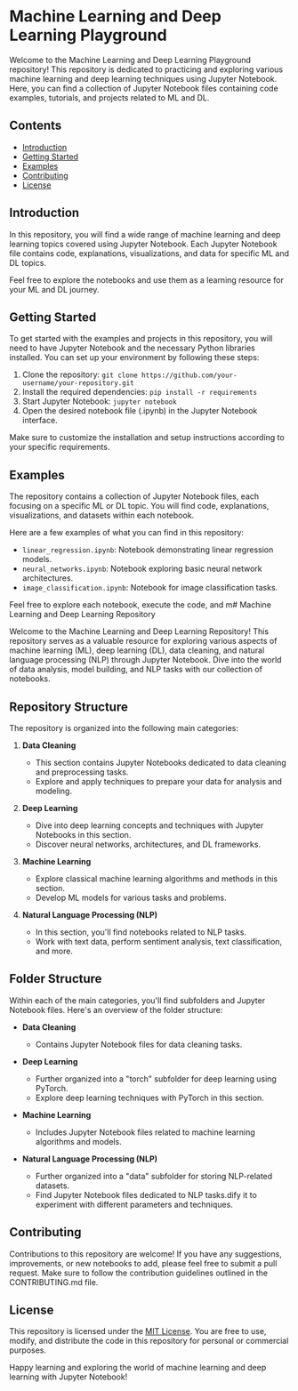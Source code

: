 # Machine Learning and Deep Learning Playground

Welcome to the Machine Learning and Deep Learning Playground repository! This repository is dedicated to practicing and exploring various machine learning and deep learning techniques using Jupyter Notebook. Here, you can find a collection of Jupyter Notebook files containing code examples, tutorials, and projects related to ML and DL.

## Contents

- [Introduction](#introduction)
- [Getting Started](#getting-started)
- [Examples](#examples)
- [Contributing](#contributing)
- [License](#license)

## Introduction

In this repository, you will find a wide range of machine learning and deep learning topics covered using Jupyter Notebook. Each Jupyter Notebook file contains code, explanations, visualizations, and data for specific ML and DL topics.

Feel free to explore the notebooks and use them as a learning resource for your ML and DL journey.

## Getting Started

To get started with the examples and projects in this repository, you will need to have Jupyter Notebook and the necessary Python libraries installed. You can set up your environment by following these steps:

1. Clone the repository: `git clone https://github.com/your-username/your-repository.git`
2. Install the required dependencies: `pip install -r requirements`
3. Start Jupyter Notebook: `jupyter notebook`
4. Open the desired notebook file (.ipynb) in the Jupyter Notebook interface.

Make sure to customize the installation and setup instructions according to your specific requirements.

## Examples

The repository contains a collection of Jupyter Notebook files, each focusing on a specific ML or DL topic. You will find code, explanations, visualizations, and datasets within each notebook.

Here are a few examples of what you can find in this repository:
- `linear_regression.ipynb`: Notebook demonstrating linear regression models.
- `neural_networks.ipynb`: Notebook exploring basic neural network architectures.
- `image_classification.ipynb`: Notebook for image classification tasks.

Feel free to explore each notebook, execute the code, and m# Machine Learning and Deep Learning Repository

Welcome to the Machine Learning and Deep Learning Repository! This repository serves as a valuable resource for exploring various aspects of machine learning (ML), deep learning (DL), data cleaning, and natural language processing (NLP) through Jupyter Notebook. Dive into the world of data analysis, model building, and NLP tasks with our collection of notebooks.

## Repository Structure

The repository is organized into the following main categories:

1. **Data Cleaning**
   - This section contains Jupyter Notebooks dedicated to data cleaning and preprocessing tasks.
   - Explore and apply techniques to prepare your data for analysis and modeling.

2. **Deep Learning**
   - Dive into deep learning concepts and techniques with Jupyter Notebooks in this section.
   - Discover neural networks, architectures, and DL frameworks.

3. **Machine Learning**
   - Explore classical machine learning algorithms and methods in this section.
   - Develop ML models for various tasks and problems.

4. **Natural Language Processing (NLP)**
   - In this section, you'll find notebooks related to NLP tasks.
   - Work with text data, perform sentiment analysis, text classification, and more.

## Folder Structure

Within each of the main categories, you'll find subfolders and Jupyter Notebook files. Here's an overview of the folder structure:

- **Data Cleaning**
   - Contains Jupyter Notebook files for data cleaning tasks.

- **Deep Learning**
   - Further organized into a "torch" subfolder for deep learning using PyTorch.
   - Explore deep learning techniques with PyTorch in this section.

- **Machine Learning**
   - Includes Jupyter Notebook files related to machine learning algorithms and models.

- **Natural Language Processing (NLP)**
   - Further organized into a "data" subfolder for storing NLP-related datasets.
   - Find Jupyter Notebook files dedicated to NLP tasks.dify it to experiment with different parameters and techniques.

## Contributing

Contributions to this repository are welcome! If you have any suggestions, improvements, or new notebooks to add, please feel free to submit a pull request. Make sure to follow the contribution guidelines outlined in the CONTRIBUTING.md file.

## License

This repository is licensed under the [MIT License](LICENSE). You are free to use, modify, and distribute the code in this repository for personal or commercial purposes.

Happy learning and exploring the world of machine learning and deep learning with Jupyter Notebook!

